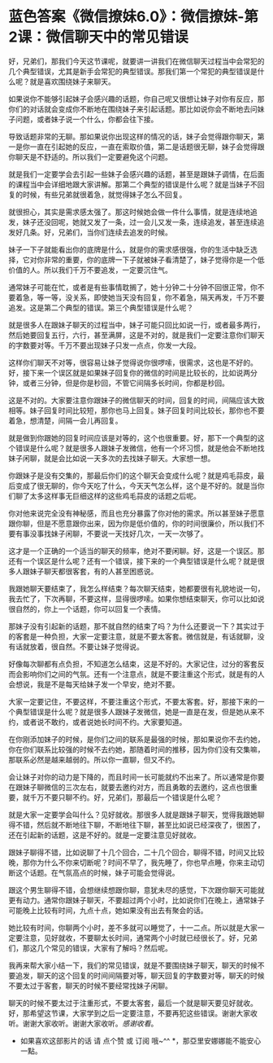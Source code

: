 # 蓝色答案《微信撩妹6.0》：微信撩妹-第2课：微信聊天中的常见错误

好，兄弟们，那我们今天这节课呢，就要讲一讲我们在微信聊天过程当中会常犯的几个典型错误，尤其是新手会常犯的典型错误。那我们第一个常犯的典型错误是什么呢？就是喜欢围绕妹子来聊天。

如果说你不能够引起妹子会感兴趣的话题，你自己呢又很想让妹子对你有反应，那你们的对话就会变成你不断地在围绕妹子来引起话题。那比如说你会不断地去问妹子问题，或者妹子说一个什么，你都会往下接。

导致话题非常的无聊。那如果说你出现这样的情况的话，妹子会觉得跟你聊天，第一是你一直在引起她的反应，一直在索取价值，第二是话题很无聊，妹子会觉得跟你聊天是不舒适的。所以我们一定要避免这个问题。

就是我们一定要学会去引起一些妹子会感兴趣的话题，甚至是跟妹子调情，在后面的课程当中会详细地跟大家讲解。那第二个典型的错误是什么呢？就是当妹子不回复的时候，有些兄弟就很着急，就觉得妹子怎么不回复。

就很担心，其实是需求感太强了。那这时候她会做一件什么事情，就是连续地追发，妹子还没回呢，她就又发了一条，过一会儿又发一条，连续追发，甚至连续追发好几条。好，兄弟们，当你们连续去追发的时候。

妹子一下子就能看出你的底牌是什么，就是你的需求感很强，你的生活中缺乏选择，它对你非常的重要，你的底牌一下子就被妹子看清楚了，妹子觉得你是一个低价值的人。所以我们千万不要追发，一定要沉住气。

通常妹子可能在忙，或者是有些事情耽搁了，她十分钟二十分钟不回很正常，你不要着急，等一等，没关系，即使她当天没有回复，你不着急，隔天再发，千万不要追发。这是第二个典型的错误。第三个典型错误是什么呢？

就是很多人在跟妹子聊天的过程当中，妹子可能只回比如说一行，或者最多两行，然后她要回复五行，六行，甚至满屏，这是不对的，就是我们一定要注意你们聊天的字数要对等。千万不要出现妹子只发一点点，你发一大段。

这样你们聊天不对等，很容易让妹子觉得说你很啰嗦，很需求，这也是不好的。好，接下来一个误区就是如果妹子回复你的微信的时间是比较长的，比如说两分钟，或者三分钟，但是你是秒回，不管它间隔多长时间，你都是秒回。

这是不对的。大家要注意你跟妹子的微信聊天的时间，回复的时间，间隔应该大致相等。妹子回复时间比较短，那你也马上回复。妹子回复时间比较长，那你也不要着急，想清楚，间隔一会儿再回复。

就是做到你跟她的回复时间应该是对等的，这个也很重要。好，那下一个典型的这个错误是什么呢？就是很多人跟妹子发微信，他有一个坏习惯，就是他会不断地找妹子闲聊，就是会比如说一天多次的去找妹子聊天。大家想一想。

你跟妹子是没有交集的，那最后你们的这个聊天会变成什么呢？就是鸡毛蒜皮，最后变成了很无聊的，你今天吃了什么，今天天气怎么样，这个是不好的。就是当你们聊了太多这样事无巨细这样的这些鸡毛蒜皮的话题之后呢。

你对他来说完全没有神秘感，而且也充分暴露了你对他的需求。所以甚至妹子愿意跟你聊，但是不愿意跟你出来，因为你是低价值的，你的时间很廉价，所以我们不要有事没事找妹子闲聊，不要说一天找好几次，一天一次够了。

这才是一个正确的一个适当的聊天的频率，绝对不要闲聊。好，这是一个误区。那还有一个误区是什么呢？还有一个错误，接下来的一个典型错误是什么呢？就是很多人跟妹子聊天都很客套，有的人甚至困惑说。

我跟她聊天要结束了，我怎么样结束？每次聊天结束，她都要很有礼貌地说一句，我去忙了，下次再聊，不要这样，显得很啰嗦。如果你想结束聊天，你可以比如说很自然的，你上一个话题，你可以回复一个表情。

那妹子没有引起新的话题，那不就自然的结束了吗？为什么还要说一下？其实过于的客套是一种负担，大家一定要注意，就是不要太客套。微信就是，有话就聊，没有话就放着，很自然。不要让妹子觉得说。

好像每次聊都有点负担，不知道怎么结束，这是不好的。大家记住，过分的客套反而会影响你们之间的气氛。还有一个注意点，就是不要注重这个形式，就是有的人会想说，我是不是每天给妹子发一个早安，绝对不要。

大家一定要记住，不要这样，不要注重这个形式，不要太客套。好，那接下来的一个典型错误是什么呢？就是很多人跟妹子发微信，她是一直是在发，但是她从来不约，或者说不敢约，或者说她长时间不约。大家要知道。

在你刚添加妹子的时候，是你们之间的联系是最强的时候，那如果说你不去约她，你在你们联系比较强的时候不去约她，那随着时间的推移，因为你们没有交集嘛，那联系必然是越来越弱的。所以你一直聊，但又不约。

会让妹子对你的动力是下降的，而且时间一长可能就约不出来了。所以通常是你要在跟妹子聊微信的三次左右，就要去邀约对方，而且勇敢的去邀约，这点也很重要，就千万不要只聊不约。好，兄弟们，那最后一个错误是什么呢？

就是大家一定要学会叫什么？见好就收。那很多人就是跟妹子聊天，觉得我跟她聊得不错，然后就不断地往下聊，不断地往下聊，甚至比如说已经深夜了，很困了，还在引起新的话题，这是不好的。就是一定要注意见好就收。

跟妹子聊得不错，比如说聊了十几个回合，二十几个回合，聊得不错，时间又比较晚，那你为什么不你来切断呢？时间不早了，我先睡了，你也早点睡，你来主动切断这个话题。在气氛高点的时候，妹子可能会觉得说。

跟这个男生聊得不错，会想继续想跟你聊，意犹未尽的感觉，下次跟你聊天可能就更有动力。通常你跟妹子聊天，不要超过两个小时，比如说你们在晚上，通常妹子可能晚上比较有时间，九点十点，她如果没有出去有聚会的话。

她比较有时间，你聊两个小时，差不多就可以睡觉了，十一二点。所以就是大家一定要注意，见好就收，不要聊太长时间，通常两个小时就已经很长了。好，兄弟们，那这几个常见的错误，大家有了解吗？然后呢。

我再来帮大家小结一下，我们的常见错误，就是不要围绕妹子聊天，聊天的时候不要追发，聊天的这个回复的时间间隔要对等，聊天回复的字数要对等，聊天的时候不要太过于客套，聊天的时候不要经常找妹子闲聊。

聊天的时候不要太过于注重形式，不要太客套，最后一个就是聊天要见好就收。好，那希望这节课，大家学到之后一定要注意，不要再犯这些错误。谢谢大家收听。谢谢大家收听。谢谢大家收听。*感谢收看*。

* 如果喜欢这部影片的话 请 点个赞 或 订阅 哦~^^ *，那亞里安娜娜能不能安心一點。